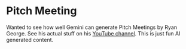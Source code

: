 # Pitch Meeting

Wanted to see how well Gemini can generate Pitch Meetings by Ryan George. See his actual stuff on his [YouTube channel](https://www.youtube.com/@PitchMeetings). This is just fun AI generated content.
